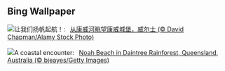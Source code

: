 ## Bing Wallpaper
![](https://www.bing.com/th?id=OHR.ConwyRiver_ZH-CN6871799250_UHD.jpg&w=1000)让我们扬帆起航！:&nbsp;&ensp;[从康威河眺望康威城堡，威尔士 (© David Chapman/Alamy Stock Photo)](https://www.bing.com/th?id=OHR.ConwyRiver_ZH-CN6871799250_UHD.jpg)
<br><br/>
![](https://www.bing.com/th?id=OHR.NoahBeach_EN-US4383778312_UHD.jpg&w=1000)A coastal encounter:&nbsp;&ensp;[Noah Beach in Daintree Rainforest, Queensland, Australia (© bjeayes/Getty Images)](https://www.bing.com/th?id=OHR.NoahBeach_EN-US4383778312_UHD.jpg)
<br><br/>
